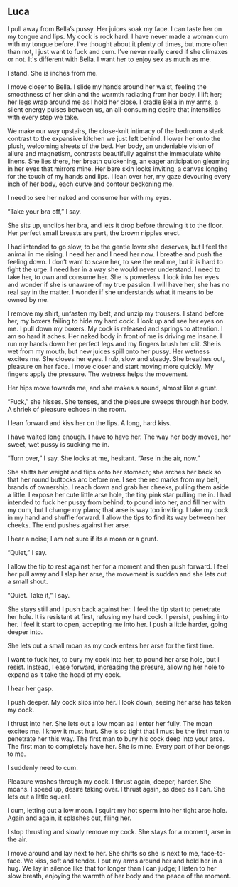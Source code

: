 ## Luca
 
I pull away from Bella’s pussy. Her juices soak my face. I can taste her on my tongue and lips. My cock is rock hard. I have never made a woman cum with my tongue before. I’ve thought about it plenty of times, but more often than not, I just want to fuck and cum. I’ve never really cared if she climaxes or not. It's different with Bella. I want her to enjoy sex as much as me.
 
I stand. She is inches from me.
 
I move closer to Bella. I slide my hands around her waist, feeling the smoothness of her skin and the warmth radiating from her body. I lift her; her legs wrap around me as I hold her close. I cradle Bella in my arms, a silent energy pulses between us, an all-consuming desire that intensifies with every step we take.
 
We make our way upstairs, the close-knit intimacy of the bedroom a stark contrast to the expansive kitchen we just left behind. I lower her onto the plush, welcoming sheets of the bed. Her body, an undeniable vision of allure and magnetism, contrasts beautifully against the immaculate white linens. She lies there, her breath quickening, an eager anticipation gleaming in her eyes that mirrors mine. Her bare skin looks inviting, a canvas longing for the touch of my hands and lips. I lean over her, my gaze devouring every inch of her body, each curve and contour beckoning me.
 
I need to see her naked and consume her with my eyes.
 
“Take your bra off,” I say.
 
She sits up, unclips her bra, and lets it drop before throwing it to the floor. Her perfect small breasts are pert, the brown nipples erect.
 
I had intended to go slow, to be the gentle lover she deserves, but I feel the animal in me rising. I need her and I need her now. I breathe and push the feeling down. I don’t want to scare her, to see the real me, but it is hard to fight the urge. I need her in a way she would never understand. I need to take her, to own and consume her. She is powerless. I look into her eyes and wonder if she is unaware of my true passion. I will have her; she has no real say in the matter. I wonder if she understands what it means to be owned by me.
 
I remove my shirt, unfasten my belt, and unzip my trousers. I stand before her, my boxers failing to hide my hard cock. I look up and see her eyes on me. I pull down my boxers. My cock is released and springs to attention. I am so hard it aches. Her naked body in front of me is driving me insane. I run my hands down her perfect legs and my fingers brush her clit. She is wet from my mouth, but new juices spill onto her pussy. Her wetness excites me. She closes her eyes. I rub, slow and steady. She breathes out, pleasure on her face. I move closer and start moving more quickly. My fingers apply the pressure. The wetness helps the movement.
 
Her hips move towards me, and she makes a sound, almost like a grunt.
 
“Fuck,” she hisses. She tenses, and the pleasure sweeps through her body. A shriek of pleasure echoes in the room.
 
I lean forward and kiss her on the lips. A long, hard kiss.
 
I have waited long enough. I have to have her. The way her body moves, her sweet, wet pussy is sucking me in.
 
“Turn over,” I say. She looks at me, hesitant. “Arse in the air, now.”
 
She shifts her weight and flips onto her stomach; she arches her back so that her round buttocks arc before me. I see the red marks from my belt, brands of ownership. I reach down and grab her cheeks, pulling them aside a little. I expose her cute little arse hole, the tiny pink star pulling me in. I had intended to fuck her pussy from behind, to pound into her, and fill her with my cum, but I change my plans; that arse is way too inviting. I take my cock in my hand and shuffle forward. I allow the tips to find its way between her cheeks. The end pushes against her arse.
 
I hear a noise; I am not sure if its a moan or a grunt.
 
“Quiet,” I say.
 
I allow the tip to rest against her for a moment and then push forward. I feel her pull away and I slap her arse, the movement is sudden and she lets out a small shout.
 
“Quiet. Take it,” I say.
 
She stays still and I push back against her. I feel the tip start to penetrate her hole. It is resistant at first, refusing my hard cock. I persist, pushing into her. I feel it start to open, accepting me into her. I push a little harder, going deeper into.
 
She lets out a small moan as my cock enters her arse for the first time.
 
I want to fuck her, to bury my cock into her, to pound her arse hole, but I resist. Instead, I ease forward, increasing the presure, allowing her hole to expand as it take the head of my cock.
 
I hear her gasp.
 
I push deeper. My cock slips into her. I look down, seeing her arse has taken my cock.
 
I thrust into her. She lets out a low moan as I enter her fully. The moan excites me. I know it must hurt. She is so tight that I must be the first man to penetrate her this way. The first man to bury his cock deep into your arse. The first man to completely have her. She is mine. Every part of her belongs to me.
 
I suddenly need to cum.
 
Pleasure washes through my cock. I thrust again, deeper, harder. She moans. I speed up, desire taking over. I thrust again, as deep as I can. She lets out a little squeal.
 
I cum, letting out a low moan. I squirt my hot sperm into her tight arse hole. Again and again, it splashes out, filing her.
 
I stop thrusting and slowly remove my cock. She stays for a moment, arse in the air.
 
I move around and lay next to her. She shifts so she is next to me, face-to-face. We kiss, soft and tender. I put my arms around her and hold her in a hug. We lay in silence like that for longer than I can judge; I listen to her slow breath, enjoying the warmth of her body and the peace of the moment.
